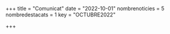 +++
title             = "Comunicat"
date	 	  	  = "2022-10-01"
nombrenoticies    = 5
nombredestacats   = 1
key 		  	  = "OCTUBRE2022"

+++